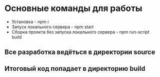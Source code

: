 # Основные команды для работы
+ Установка - npm i
+ Запуск локального сервера - npm start
+ Сборка проекта без запуска локального сервера - npm run-script build

## Все разработка ведёться в директории source
## Итоговый код попадает в директорию build
